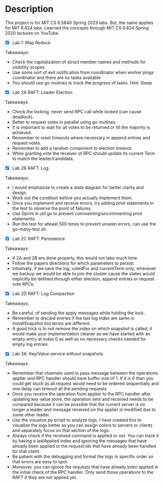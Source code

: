 # Description

This project is for MIT CS 6.5840 Spring 2023 labs. But, the same applies for MIT 6.824 labs.
Learned the concepts through MIT CS 6.824 Spring 2020 lectures on YouTube.

- [x] Lab 1: Map Reduce

Takeaways:
 - Check the capitalization of struct member names and methods for visibility scopes.
 - Use some sort of exit notification from coordinator when worker pings coordinator and there are no tasks available
 - You should use go routines to track the progress of tasks. Hint: Sleep

- [x] Lab 2A RAFT: Leader Election

Takeaways:
 - Check the locking, never send RPC call while locked (can cause deadlock).
 - Better to request votes in parallel using go routines.
 - It is important to wait for all votes to be returned or till the majority is achieved.
 - Remember to reset timeouts where necessary in append entries and request votes.
 - Remember to add a random component to election timeout.
 - While granting vote the receiver of RPC should update its current Term to match the leader/candidate.

- [x] Lab 2B RAFT: Log

Takeaways:
 - I would emphasize to create a state diagram for better clarity and design.
 - Work out the condition before you actually implement them.
 - Once you implement and receive errors, try adding print statements in the test to observe the point of failures.
 - Use Dprint in util.go to prevent commenting/uncommenting print statements.
 - Run the test for atleast 500 times to prevent unseen errors, can use the go-many-test.sh. 

- [x] Lab 2C RAFT: Persistence 

Takeaways:
 - If 2A and 2B are done properly, this would not take much time.
 - Follow the papers directions for which parameters to persist.
 - Intiutively, if we save the log, votedFor and currentTerm only, whenever we backup we would be able to join the cluster cause the states would explicitly be defined through either election, append entries or request vote RPCs.


- [x] Lab 2D RAFT: Log Compaction 

Takeaways:
 - Be careful, of sending the apply messages while holding the lock.
 - Remember to discard entries if the last log index are same in InstallSnapshot but terms are different.
 - A good trick is to not remove the index on which snapshot is called, it would make your implementation cleaner as we have started with an empty entry at index 0 as well as no necessary checks needed for empty log entries.


- [x] Lab 3A: Key/Value service without snapshots 

Takeaways:
 - Remember that channels used to pass message between the operations applier and RPC handler should have buffer size of 1. If it is 0 then you could get stuck as all request would need to be ordered sequentially and one delay can timeout all the pending requests.
 - Once you receive the operation from applier to the RPC handler after updating key value store, the operation sent and received needs to be compared because it can be possible that the current server is no longer a leader and message received on the applier is modified due to some other leader.
 - Use the visualize.py script to analyze logs. I have created this to visualize the logs better as you can assign colors to servers or clients and separately focus on that section of the logs.
 - Always check if the received command is applied or not. You can track it by having a lastApplied index and ignoring the messages that have already been applied or the request ids that have already been handled for that client.
 - Be patient with the debugging and format the logs in specific order so that errors are easy to spot.
 - Moreover, you can ignore the requests that have already been applied in the initial check of the RPC handler. Only send those operations to the RAFT if they are not applied yet.